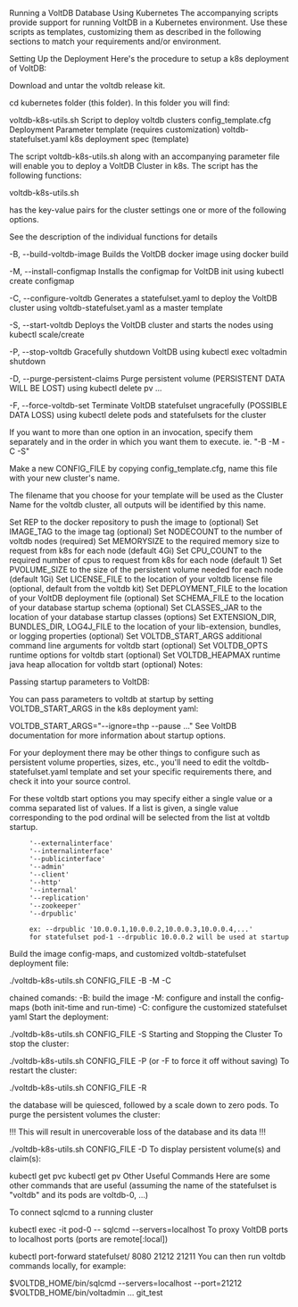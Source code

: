 Running a VoltDB Database Using Kubernetes
The accompanying scripts provide support for running VoltDB in a Kubernetes environment. Use these scripts as templates, customizing them as described in the following sections to match your requirements and/or environment.

Setting Up the Deployment
Here's the procedure to setup a k8s deployment of VoltDB:

Download and untar the voltdb release kit.

cd kubernetes folder (this folder). In this folder you will find:

voltdb-k8s-utils.sh Script to deploy voltdb clusters config_template.cfg Deployment Parameter template (requires customization) voltdb-statefulset.yaml k8s deployment spec (template)

The script voltdb-k8s-utils.sh along with an accompanying parameter file will enable you to deploy a VoltDB Cluster in k8s. The script has the following functions:

voltdb-k8s-utils.sh

has the key-value pairs for the cluster settings one or more of the following options.

See the description of the individual functions for details

-B, --build-voltdb-image Builds the VoltDB docker image using docker build

-M, --install-configmap Installs the configmap for VoltDB init using kubectl create configmap

-C, --configure-voltdb Generates a statefulset.yaml to deploy the VoltDB cluster using voltdb-statefulset.yaml as a master template

-S, --start-voltdb Deploys the VoltDB cluster and starts the nodes using kubectl scale/create

-P, --stop-voltdb Gracefully shutdown VoltDB using kubectl exec voltadmin shutdown

-D, --purge-persistent-claims Purge persistent volume (PERSISTENT DATA WILL BE LOST) using kubectl delete pv ...

-F, --force-voltdb-set Terminate VoltDB statefulset ungracefully (POSSIBLE DATA LOSS) using kubectl delete pods and statefulsets for the cluster

If you want to more than one option in an invocation, specify them separately and in the order in which you want them to execute. ie. "-B -M -C -S"

Make a new CONFIG_FILE by copying config_template.cfg, name this file with your new cluster's name.

The filename that you choose for your template will be used as the Cluster Name for the voltdb cluster, all outputs will be identified by this name.

Set REP to the docker repository to push the image to (optional)
Set IMAGE_TAG to the image tag (optional)
Set NODECOUNT to the number of voltdb nodes (required)
Set MEMORYSIZE to the required memory size to request from k8s for each node (default 4Gi)
Set CPU_COUNT to the required number of cpus to request from k8s for each node (default 1)
Set PVOLUME_SIZE to the size of the persistent volume needed for each node (default 1Gi)
Set LICENSE_FILE to the location of your voltdb license file (optional, default from the voltdb kit)
Set DEPLOYMENT_FILE to the location of your VoltDB deployment file (optional)
Set SCHEMA_FILE to the location of your database startup schema (optional)
Set CLASSES_JAR to the location of your database startup classes (options)
Set EXTENSION_DIR, BUNDLES_DIR, LOG4J_FILE to the location of your lib-extension, bundles, or logging properties (optional)
Set VOLTDB_START_ARGS additional command line arguments for voltdb start (optional)
Set VOLTDB_OPTS runtime options for voltdb start (optional)
Set VOLTDB_HEAPMAX runtime java heap allocation for voltdb start (optional)
Notes:

Passing startup parameters to VoltDB:

You can pass parameters to voltdb at startup by setting VOLTDB_START_ARGS in the k8s deployment yaml:

 VOLTDB_START_ARGS="--ignore=thp --pause ..."
See VoltDB documentation for more information about startup options.

For your deployment there may be other things to configure such as persistent volume properties, sizes, etc., you'll need to edit the voltdb-statefulset.yaml template and set your specific requirements there, and check it into your source control.

For these voltdb start options you may specify either a single value or a comma separated list of values. If a list is given, a single value corresponding to the pod ordinal will be selected from the list at voltdb startup.

         '--externalinterface'
         '--internalinterface'
         '--publicinterface'
         '--admin'
         '--client'
         '--http'
         '--internal'
         '--replication'
         '--zookeeper'
         '--drpublic'

         ex: --drpublic '10.0.0.1,10.0.0.2,10.0.0.3,10.0.0.4,...'
         for statefulset pod-1 --drpublic 10.0.0.2 will be used at startup
Build the image config-maps, and customized voltdb-statefulset deployment file:

 ./voltdb-k8s-utils.sh CONFIG_FILE -B -M -C

 chained comands:
 -B: build the image
 -M: configure and install the config-maps (both init-time and run-time)
 -C: configure the customized statefulset yaml
Start the deployment:

 ./voltdb-k8s-utils.sh CONFIG_FILE -S
Starting and Stopping the Cluster
To stop the cluster:

  ./voltdb-k8s-utils.sh CONFIG_FILE -P  (or -F to force it off without saving)
To restart the cluster:

  ./voltdb-k8s-utils.sh CONFIG_FILE -R

  the database will be quiesced, followed by a scale down to zero pods.
To purge the persistent volumes the cluster:

  !!! This will result in unercoverable loss of the database and its data !!!

  ./voltdb-k8s-utils.sh CONFIG_FILE -D
To display persistent volume(s) and claim(s):

  kubectl get pvc
  kubectl get pv
Other Useful Commands
Here are some other commands that are useful (assuming the name of the statefulset is "voltdb" and its pods are voltdb-0, ...)

To connect sqlcmd to a running cluster

  kubectl exec -it pod-0 -- sqlcmd --servers=localhost
To proxy VoltDB ports to localhost ports (ports are remote[:local])

  kubectl port-forward statefulset/<cluster name> 8080 21212 21211
You can then run voltdb commands locally, for example:

  $VOLTDB_HOME/bin/sqlcmd --servers=localhost --port=21212
  $VOLTDB_HOME/bin/voltadmin ...
git_test
